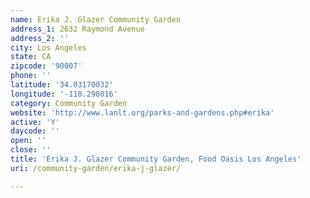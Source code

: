 ```yaml
---
name: Erika J. Glazer Community Garden
address_1: 2632 Raymond Avenue
address_2: ''
city: Los Angeles
state: CA
zipcode: '90007'
phone: ''
latitude: '34.03170032'
longitude: '-118.298016'
category: Community Garden
website: 'http://www.lanlt.org/parks-and-gardens.php#erika'
active: 'Y'
daycode: ''
open: ''
close: ''
title: 'Erika J. Glazer Community Garden, Food Oasis Los Angeles'
uri: /community-garden/erika-j-glazer/

---
```

